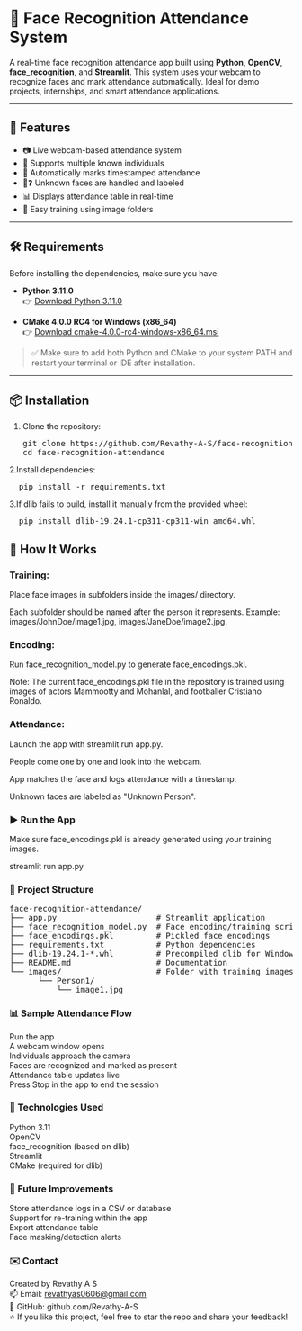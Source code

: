 # 🧠 Face Recognition Attendance System

A real-time face recognition attendance app built using **Python**, **OpenCV**, **face_recognition**, and **Streamlit**. This system uses your webcam to recognize faces and mark attendance automatically. Ideal for demo projects, internships, and smart attendance applications.

---

## 🚀 Features

- 📷 Live webcam-based attendance system
- 👥 Supports multiple known individuals
- 📅 Automatically marks timestamped attendance
- 🧑❓ Unknown faces are handled and labeled
- 📊 Displays attendance table in real-time
- 💾 Easy training using image folders

---

## 🛠 Requirements

Before installing the dependencies, make sure you have:

- **Python 3.11.0**  
  👉 [Download Python 3.11.0](https://www.python.org/downloads/release/python-3110/)

- **CMake 4.0.0 RC4 for Windows (x86_64)**  
  👉 [Download cmake-4.0.0-rc4-windows-x86_64.msi](https://github.com/Kitware/CMake/releases/tag/v4.0.0-rc4)

> ✅ Make sure to add both Python and CMake to your system PATH and restart your terminal or IDE after installation.

---

## 📦 Installation

1. Clone the repository:
   <pre>
   git clone https://github.com/Revathy-A-S/face-recognition-attendance.git  
   cd face-recognition-attendance
   </pre>
2.Install dependencies:  
<pre>
  pip install -r requirements.txt
</pre>
3.If dlib fails to build, install it manually from the provided wheel:  
<pre>
  pip install dlib-19.24.1-cp311-cp311-win_amd64.whl
</pre>
## 🧠 How It Works
### Training:

Place face images in subfolders inside the images/ directory.

Each subfolder should be named after the person it represents.
Example: images/JohnDoe/image1.jpg, images/JaneDoe/image2.jpg.

### Encoding:

Run face_recognition_model.py to generate face_encodings.pkl.

Note: The current face_encodings.pkl file in the repository is trained using images of actors Mammootty and Mohanlal, and footballer Cristiano Ronaldo.

### Attendance:

Launch the app with streamlit run app.py.

People come one by one and look into the webcam.

App matches the face and logs attendance with a timestamp.

Unknown faces are labeled as "Unknown Person".

### ▶️ Run the App
Make sure face_encodings.pkl is already generated using your training images.

  streamlit run app.py

### 📂 Project Structure  
<pre>
face-recognition-attendance/  
├── app.py                     # Streamlit application  
├── face_recognition_model.py  # Face encoding/training script  
├── face_encodings.pkl         # Pickled face encodings  
├── requirements.txt           # Python dependencies  
├── dlib-19.24.1-*.whl         # Precompiled dlib for Windows  
├── README.md                  # Documentation  
└── images/                    # Folder with training images  
      └── Person1/  
          └── image1.jpg  
</pre>

### 📊 Sample Attendance Flow

Run the app  
A webcam window opens  
Individuals approach the camera  
Faces are recognized and marked as present  
Attendance table updates live  
Press Stop in the app to end the session  


### 🧰 Technologies Used

Python 3.11  
OpenCV  
face_recognition (based on dlib)  
Streamlit  
CMake (required for dlib)  

### 🧪 Future Improvements

Store attendance logs in a CSV or database  
Support for re-training within the app  
Export attendance table  
Face masking/detection alerts  

### ✉️ Contact
Created by Revathy A S  
📫 Email: revathyas0606@gmail.com  
🔗 GitHub: github.com/Revathy-A-S  
⭐ If you like this project, feel free to star the repo and share your feedback!  
